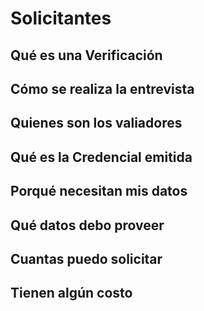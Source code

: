 Solicitantes
============

##     Qué es una Verificación

##     Cómo se realiza la entrevista

##     Quienes son los valiadores

##     Qué es la Credencial emitida

##     Porqué necesitan mis datos

##     Qué datos debo proveer

##     Cuantas puedo solicitar

##     Tienen algún costo        
